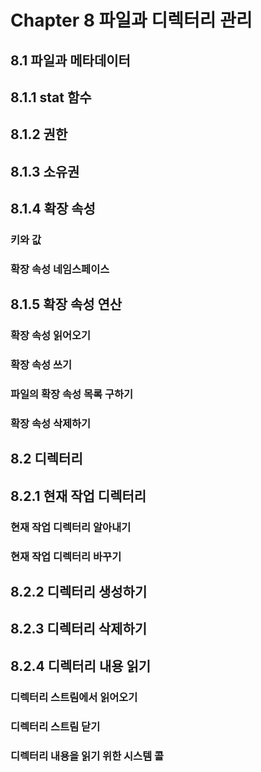 # Chapter 8 파일과 디렉터리 관리

## 8.1 파일과 메타데이터

## 8.1.1 stat 함수

## 8.1.2 권한

## 8.1.3 소유권

## 8.1.4 확장 속성

### 키와 값

### 확장 속성 네임스페이스

## 8.1.5 확장 속성 연산

### 확장 속성 읽어오기

### 확장 속성 쓰기

### 파일의 확장 속성 목록 구하기

### 확장 속성 삭제하기

## 8.2 디렉터리

## 8.2.1 현재 작업 디렉터리

### 현재 작업 디렉터리 알아내기

### 현재 작업 디렉터리 바꾸기

## 8.2.2 디렉터리 생성하기

## 8.2.3 디렉터리 삭제하기

## 8.2.4 디렉터리 내용 읽기

### 디렉터리 스트림에서 읽어오기

### 디렉터리 스트림 닫기

### 디렉터리 내용을 읽기 위한 시스템 콜

